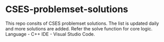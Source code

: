 # CSES-problemset-solutions
This repo consits of CSES problemset solutions. The list is updated daily and more solutions are added.
Refer the solve function for core logic.
Language - C++
IDE - Visual Studio Code.
